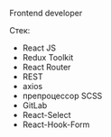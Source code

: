 Frontend developer

Стек:
- React JS
- Redux Toolkit
- React Router
- REST
- axios
- препроцессор SCSS
- GitLab
- React-Select
- React-Hook-Form
